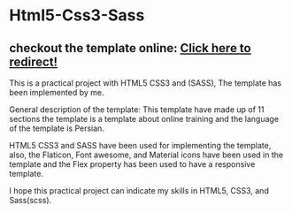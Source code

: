 # Html5-Css3-Sass

<h2>checkout the template online: <a href="https://html5css3scss.netlify.app/">Click here to redirect!</a> </h2>

This is a practical project with HTML5 CSS3 and (SASS), The template has been implemented by me.

General description of the template: This template have made up of 11 sections the template is a template about online training and the language of the template is Persian.

HTML5 CSS3 and SASS have been used for implementing the template, also, the Flaticon, Font awesome, and Material icons have been used in the template and the Flex property has been used to have a responsive template.

I hope this practical project can indicate my skills in HTML5, CSS3, and Sass(scss).
